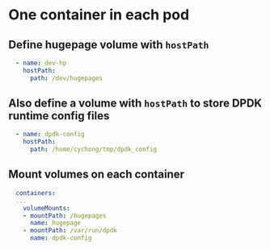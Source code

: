 # One container in each pod

## Define hugepage volume with `hostPath`

```yaml
  - name: dev-hp
    hostPath:
      path: /dev/hugepages
```

## Also define a volume with `hostPath` to store DPDK runtime config files

```yaml
  - name: dpdk-config
    hostPath:
      path: /home/cychong/tmp/dpdk_config
```

## Mount volumes on each container

```yaml
  containers:
  ...
    volumeMounts:
    - mountPath: /hugepages
      name: hugepage
    - mountPath: /var/run/dpdk
      name: dpdk-config
```
